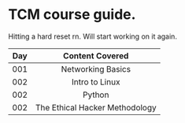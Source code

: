 # TCM course guide.

Hitting a hard reset rn. Will start working on it again.

| Day |         Content Covered        |
|:---:|:------------------------------:|
| 001 |        Networking Basics       |
| 002 |         Intro to Linux         |
| 002 |             Python             |
| 002 | The Ethical Hacker Methodology |
